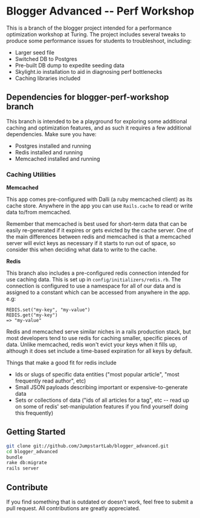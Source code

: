 # Blogger Advanced -- Perf Workshop

This is a branch of the blogger project intended for a performance
optimization workshop at Turing. The project includes several tweaks to
produce some performance issues for students to troubleshoot, including:

* Larger seed file
* Switched DB to Postgres
* Pre-built DB dump to expedite seeding data
* Skylight.io installation to aid in diagnosing perf bottlenecks
* Caching libraries included

## Dependencies for blogger-perf-workshop branch

This branch is intended to be a playground for exploring some additional
caching and optimization features, and as such it requires a few
additional dependencies. Make sure you have:

* Postgres installed and running
* Redis installed and running
* Memcached installed and running

### Caching Utilities

__Memcached__

This app comes pre-configured with Dalli (a ruby memcached client) as
its cache store. Anywhere in the app you can use `Rails.cache` to read
or write data to/from memcached.

Remember that memcached is best used for short-term data that can be
easily re-generated if it expires or gets evicted by the cache server.
One of the main differences between redis and memcached is that a
memcached server will evict keys as necessary if it starts to run out of
space, so consider this when deciding what data to write to the cache.

__Redis__

This branch also includes a pre-configured redis connection intended for
use caching data. This is set up in `config/initializers/redis.rb`. The
connection is configured to use a namespace for all of our data and is
assigned to a constant which can be accessed from anywhere in the app.
e.g:

```
REDIS.set("my-key", "my-value")
REDIS.get("my-key")
=> "my-value"
```

Redis and memcached serve similar niches in a rails production stack,
but most developers tend to use redis for caching smaller, specific
pieces of data. Unlike memcached, redis won't evict your keys when it
fills up, although it does set include a time-based expiration for all
keys by default.

Things that make a good fit for redis include

* Ids or slugs of specific data entities ("most popular article", "most
  frequently read author", etc)
* Small JSON payloads describing important or expensive-to-generate data
* Sets or collections of data ("ids of all articles for a tag", etc --
  read up on some of redis' set-manipulation features if you find
  yourself doing this frequently)

## Getting Started

```bash
git clone git://github.com/JumpstartLab/blogger_advanced.git
cd blogger_advanced
bundle
rake db:migrate
rails server
```

## Contribute

If you find something that is outdated or doesn't work, feel free to submit a pull request. All contributions are greatly appreciated.
